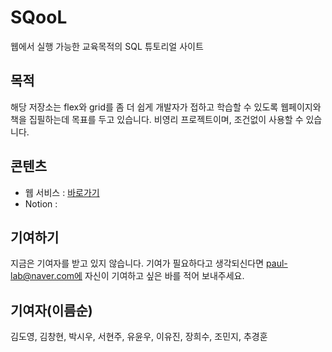# SQooL

웹에서 실행 가능한 교육목적의 SQL 튜토리얼 사이트

## 목적

해당 저장소는 flex와 grid를 좀 더 쉽게 개발자가 접하고 학습할 수 있도록 웹페이지와 책을 집필하는데 목표를 두고 있습니다. 비영리 프로젝트이며, 조건없이 사용할 수 있습니다.

## 콘텐츠

- 웹 서비스 : [바로가기](https://flexngrid.com/)
- Notion :

## 기여하기

지금은 기여자를 받고 있지 않습니다. 기여가 필요하다고 생각되신다면 paul-lab@naver.com에 자신이 기여하고 싶은 바를 적어 보내주세요.

## 기여자(이름순)

김도영, 김창현, 박시우, 서현주, 유윤우, 이유진, 장희수, 조민지, 추경훈
